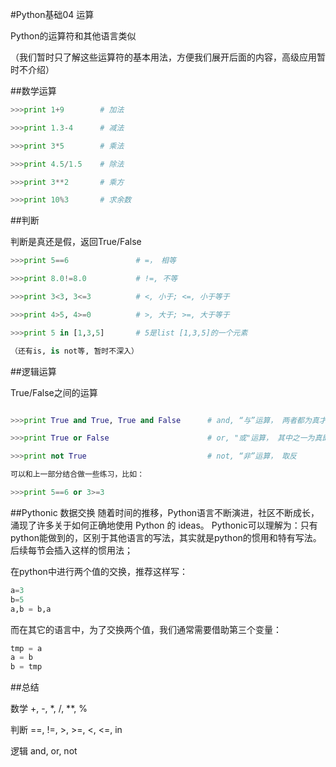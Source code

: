 #Python基础04 运算



 

Python的运算符和其他语言类似

（我们暂时只了解这些运算符的基本用法，方便我们展开后面的内容，高级应用暂时不介绍）

 

##数学运算
```python
>>>print 1+9        # 加法

>>>print 1.3-4      # 减法

>>>print 3*5        # 乘法

>>>print 4.5/1.5    # 除法

>>>print 3**2       # 乘方     

>>>print 10%3       # 求余数
```
 

##判断

判断是真还是假，返回True/False
```python
>>>print 5==6               # =， 相等

>>>print 8.0!=8.0           # !=, 不等

>>>print 3<3, 3<=3          # <, 小于; <=, 小于等于

>>>print 4>5, 4>=0          # >, 大于; >=, 大于等于

>>>print 5 in [1,3,5]       # 5是list [1,3,5]的一个元素

（还有is, is not等, 暂时不深入）
```
 

##逻辑运算

True/False之间的运算
```python

>>>print True and True, True and False      # and, “与”运算， 两者都为真才是真

>>>print True or False                      # or, "或"运算， 其中之一为真即为真

>>>print not True                           # not, “非”运算， 取反

可以和上一部分结合做一些练习，比如：

>>>print 5==6 or 3>=3
```

##Pythonic 数据交换
随着时间的推移，Python语言不断演进，社区不断成长，涌现了许多关于如何正确地使用 Python 的 ideas。
Pythonic可以理解为：只有python能做到的，区别于其他语言的写法，其实就是python的惯用和特有写法。后续每节会插入这样的惯用法；

在python中进行两个值的交换，推荐这样写：
```python
a=3
b=5
a,b = b,a
```

而在其它的语言中，为了交换两个值，我们通常需要借助第三个变量：
```python
tmp = a
a = b
b = tmp
```

##总结

数学 +, -, *, /, **, %

判断 ==, !=, >, >=, <, <=, in

逻辑 and, or, not
